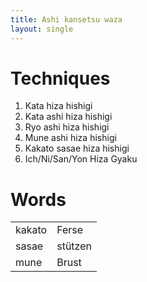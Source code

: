 ```yaml
---
title: Ashi kansetsu waza
layout: single
---
```


Techniques
==========

1.  Kata hiza hishigi
2.  Kata ashi hiza hishigi
3.  Ryo ashi hiza hishigi
4.  Mune ashi hiza hishigi
5.  Kakato sasae hiza hishigi
6.  Ich/Ni/San/Yon Hiza Gyaku

Words
=====

|        |         |
|--------|---------|
| kakato | Ferse   |
| sasae  | stützen |
| mune   | Brust   |



